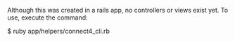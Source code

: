Although this was created in a rails app, no controllers or views exist yet.  To
use, execute the command:

$ ruby app/helpers/connect4_cli.rb
